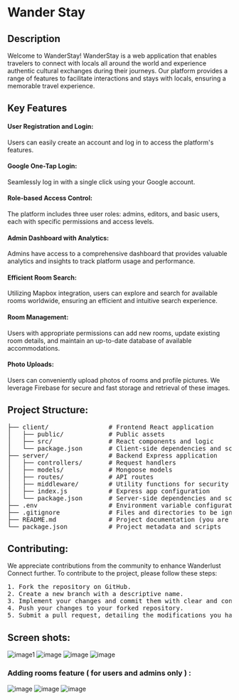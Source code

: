 # Wander Stay
## Description
Welcome to WanderStay! WanderStay is a web application that enables travelers to connect with locals all around the world and experience authentic cultural exchanges during their journeys. Our platform provides a range of features to facilitate interactions and stays with locals, ensuring a memorable travel experience.

## Key Features 
#### User Registration and Login: 
Users can easily create an account and log in to access the platform's features.
#### Google One-Tap Login: 
Seamlessly log in with a single click using your Google account.
#### Role-based Access Control: 
The platform includes three user roles: admins, editors, and basic users, each with specific permissions and access levels.
#### Admin Dashboard with Analytics: 
Admins have access to a comprehensive dashboard that provides valuable analytics and insights to track platform usage and performance.
#### Efficient Room Search: 
Utilizing Mapbox integration, users can explore and search for available rooms worldwide, ensuring an efficient and intuitive search experience.
#### Room Management: 
Users with appropriate permissions can add new rooms, update existing room details, and maintain an up-to-date database of available accommodations.
#### Photo Uploads: 
Users can conveniently upload photos of rooms and profile pictures. We leverage Firebase for secure and fast storage and retrieval of these images.

## Project Structure:
<pre>
├── client/                # Frontend React application
│   ├── public/            # Public assets
│   ├── src/               # React components and logic
│   └── package.json       # Client-side dependencies and scripts
├── server/                # Backend Express application
│   ├── controllers/       # Request handlers
│   ├── models/            # Mongoose models
│   ├── routes/            # API routes
│   ├── middleware/        # Utility functions for security purposes
│   ├── index.js           # Express app configuration
│   └── package.json       # Server-side dependencies and scripts
├── .env                   # Environment variable configuration
├── .gitignore             # Files and directories to be ignored by Git
├── README.md              # Project documentation (you are here)
└── package.json           # Project metadata and scripts
</pre>

## Contributing:
We appreciate contributions from the community to enhance Wanderlust Connect further. To contribute to the project, please follow these steps:
<pre>
1. Fork the repository on GitHub.
2. Create a new branch with a descriptive name.
3. Implement your changes and commit them with clear and concise messages.
4. Push your changes to your forked repository.
5. Submit a pull request, detailing the modifications you have made.
</pre>

## Screen shots:
![image1](https://github.com/Priyanshi662/WanderStay/assets/77521822/8db8f44d-9d0d-4f11-b0ca-19989b0df22c)
![image](https://github.com/Priyanshi662/WanderStay/assets/77521822/fe1383ba-dfb3-4d6f-9286-cbff747b54e7)
![image](https://github.com/Priyanshi662/WanderStay/assets/77521822/e70a2b47-6224-476b-a10a-4318b102d861)
![image](https://github.com/Priyanshi662/WanderStay/assets/77521822/5455f050-ec8f-442b-b407-3827be31fdbd)

### Adding rooms feature ( for users and admins only ) :
![image](https://github.com/Priyanshi662/WanderStay/assets/77521822/7e27baf2-4abc-4348-a3b0-d3fe1a32050c)
![image](https://github.com/Priyanshi662/WanderStay/assets/77521822/24416e8c-2f4a-49e6-acf0-a0e1e4a0996a)
![image](https://github.com/Priyanshi662/WanderStay/assets/77521822/57031104-2df1-4cbc-95a6-d69c61267a58)


